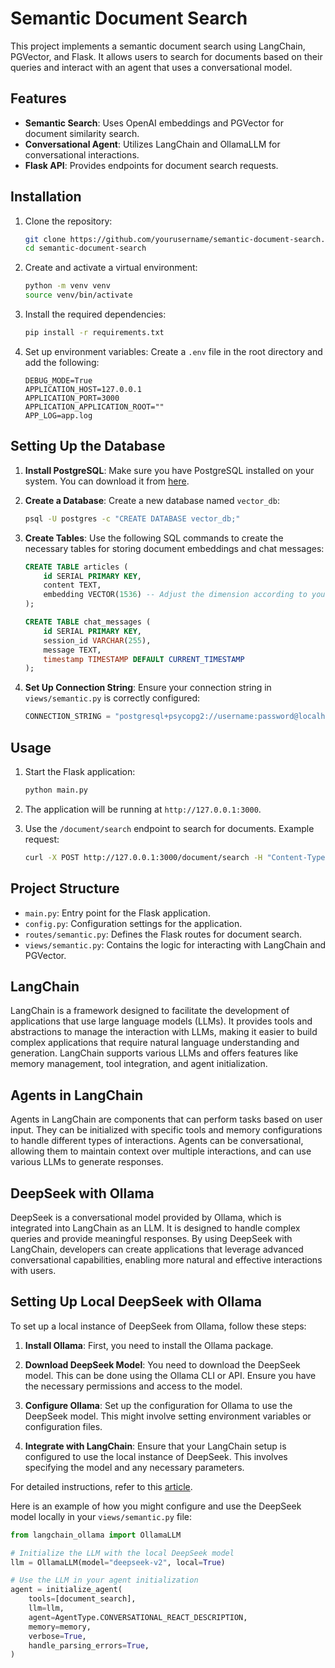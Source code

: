 # Semantic Document Search

This project implements a semantic document search using LangChain, PGVector, and Flask. It allows users to search for documents based on their queries and interact with an agent that uses a conversational model.

## Features

- **Semantic Search**: Uses OpenAI embeddings and PGVector for document similarity search.
- **Conversational Agent**: Utilizes LangChain and OllamaLLM for conversational interactions.
- **Flask API**: Provides endpoints for document search requests.

## Installation

1. Clone the repository:
    ```sh
    git clone https://github.com/yourusername/semantic-document-search.git
    cd semantic-document-search
    ```

2. Create and activate a virtual environment:
    ```sh
    python -m venv venv
    source venv/bin/activate
    ```

3. Install the required dependencies:
    ```sh
    pip install -r requirements.txt
    ```

4. Set up environment variables:
    Create a `.env` file in the root directory and add the following:
    ```env
    DEBUG_MODE=True
    APPLICATION_HOST=127.0.0.1
    APPLICATION_PORT=3000
    APPLICATION_APPLICATION_ROOT=""
    APP_LOG=app.log
    ```

## Setting Up the Database

1. **Install PostgreSQL**: Make sure you have PostgreSQL installed on your system. You can download it from [here](https://www.postgresql.org/download/).

2. **Create a Database**: Create a new database named `vector_db`:
    ```sh
    psql -U postgres -c "CREATE DATABASE vector_db;"
    ```

3. **Create Tables**: Use the following SQL commands to create the necessary tables for storing document embeddings and chat messages:
    ```sql
    CREATE TABLE articles (
        id SERIAL PRIMARY KEY,
        content TEXT,
        embedding VECTOR(1536) -- Adjust the dimension according to your embedding model
    );

    CREATE TABLE chat_messages (
        id SERIAL PRIMARY KEY,
        session_id VARCHAR(255),
        message TEXT,
        timestamp TIMESTAMP DEFAULT CURRENT_TIMESTAMP
    );
    ```

4. **Set Up Connection String**: Ensure your connection string in `views/semantic.py` is correctly configured:
    ```python
    CONNECTION_STRING = "postgresql+psycopg2://username:password@localhost:5432/db_name"
    ```

## Usage

1. Start the Flask application:
    ```sh
    python main.py
    ```

2. The application will be running at `http://127.0.0.1:3000`.

3. Use the `/document/search` endpoint to search for documents. Example request:
    ```sh
    curl -X POST http://127.0.0.1:3000/document/search -H "Content-Type: application/json" -d '{"query": "your search query", "user_id": "user123", "max_messages": 5}'
    ```

## Project Structure

- `main.py`: Entry point for the Flask application.
- `config.py`: Configuration settings for the application.
- `routes/semantic.py`: Defines the Flask routes for document search.
- `views/semantic.py`: Contains the logic for interacting with LangChain and PGVector.

## LangChain

LangChain is a framework designed to facilitate the development of applications that use large language models (LLMs). It provides tools and abstractions to manage the interaction with LLMs, making it easier to build complex applications that require natural language understanding and generation. LangChain supports various LLMs and offers features like memory management, tool integration, and agent initialization.

## Agents in LangChain

Agents in LangChain are components that can perform tasks based on user input. They can be initialized with specific tools and memory configurations to handle different types of interactions. Agents can be conversational, allowing them to maintain context over multiple interactions, and can use various LLMs to generate responses.

## DeepSeek with Ollama

DeepSeek is a conversational model provided by Ollama, which is integrated into LangChain as an LLM. It is designed to handle complex queries and provide meaningful responses. By using DeepSeek with LangChain, developers can create applications that leverage advanced conversational capabilities, enabling more natural and effective interactions with users.

## Setting Up Local DeepSeek with Ollama

To set up a local instance of DeepSeek from Ollama, follow these steps:

1. **Install Ollama**: First, you need to install the Ollama package.

2. **Download DeepSeek Model**: You need to download the DeepSeek model. This can be done using the Ollama CLI or API. Ensure you have the necessary permissions and access to the model.

3. **Configure Ollama**: Set up the configuration for Ollama to use the DeepSeek model. This might involve setting environment variables or configuration files.

4. **Integrate with LangChain**: Ensure that your LangChain setup is configured to use the local instance of DeepSeek. This involves specifying the model and any necessary parameters.

For detailed instructions, refer to this [article](https://dev.to/ajmal_hasan/setting-up-ollama-running-deepseek-r1-locally-for-a-powerful-rag-system-4pd4).

Here is an example of how you might configure and use the DeepSeek model locally in your `views/semantic.py` file:

```python
from langchain_ollama import OllamaLLM

# Initialize the LLM with the local DeepSeek model
llm = OllamaLLM(model="deepseek-v2", local=True)

# Use the LLM in your agent initialization
agent = initialize_agent(
    tools=[document_search],
    llm=llm,
    agent=AgentType.CONVERSATIONAL_REACT_DESCRIPTION,
    memory=memory,
    verbose=True,
    handle_parsing_errors=True,
)